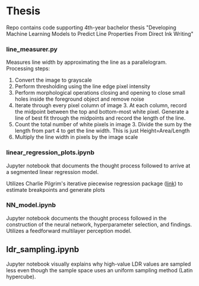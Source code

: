 
# Thesis

Repo contains code supporting 4th-year bachelor thesis "Developing Machine Learning Models to Predict Line Properties From Direct Ink Writing"

### line_measurer.py 

Measures line width by approximating the line as a parallelogram. Processing steps:

1. Convert the image to grayscale
2. Perform thresholding using the line edge pixel intensity
3. Perform morphological operations closing and opening to close small holes inside the foreground object and remove noise
4. Iterate through every pixel column of image 3. At each column, record the midpoint between the top and bottom-most white pixel. Generate a line of best fit through the midpoints and record the length of the line.
5. Count the total number of white pixels in image 3. Divide the sum by the length from part 4 to get the line width. This is just Height=Area/Length
6. Multiply the line width in pixels by the image scale

### linear_regression_plots.ipynb

Jupyter notebook that documents the thought process followed to arrive at a segmented linear regression model.

Utilizes Charlie Pilgrim's iterative piecewise regression package ([link](https://github.com/chasmani/piecewise-regression)) to estimate breakpoints and generate plots 

### NN_model.ipynb

Jupyter notebook documents the thought process followed in the construction of the neural network, hyperparameter selection, and findings. Utilizes a feedforward multilayer perception model.

## ldr_sampling.ipynb

Jupyter notebook visually explains why high-value LDR values are sampled less even though the sample space uses an uniform sampling method (Latin hypercube).


